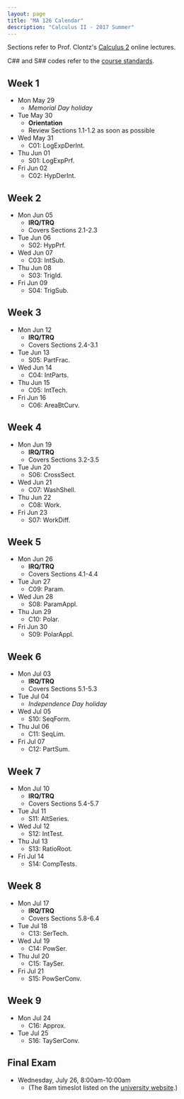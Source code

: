 ```yaml
---
layout: page
title: "MA 126 Calendar"
description: "Calculus II - 2017 Summer"
---
```


Sections refer to Prof. Clontz's
[Calculus 2][text] online lectures.

C## and S## codes refer to the [course standards][standards].

## Week 1

- Mon May 29
    - *Memorial Day holiday*
- Tue May 30
    - **Orientation**
    - Review Sections 1.1-1.2 as soon as possible
- Wed May 31
    - C01: LogExpDerInt.
- Thu Jun 01
    - S01: LogExpPrf.
- Fri Jun 02
    - C02: HypDerInt.

## Week 2

- Mon Jun 05
    - **IRQ/TRQ**
    - Covers Sections 2.1-2.3
- Tue Jun 06
    - S02: HypPrf.
- Wed Jun 07
    - C03: IntSub.
- Thu Jun 08
    - S03: TrigId.
- Fri Jun 09
    - S04: TrigSub.

## Week 3

- Mon Jun 12
    - **IRQ/TRQ**
    - Covers Sections 2.4-3.1
- Tue Jun 13
    - S05: PartFrac.
- Wed Jun 14
    - C04: IntParts.
- Thu Jun 15
    - C05: IntTech.
- Fri Jun 16
    - C06: AreaBtCurv.

## Week 4

- Mon Jun 19
    - **IRQ/TRQ**
    - Covers Sections 3.2-3.5
- Tue Jun 20
    - S06: CrossSect.
- Wed Jun 21
    - C07: WashShell.
- Thu Jun 22
    - C08: Work.
- Fri Jun 23
    - S07: WorkDiff.

## Week 5

- Mon Jun 26
    - **IRQ/TRQ**
    - Covers Sections 4.1-4.4
- Tue Jun 27
    - C09: Param.
- Wed Jun 28
    - S08: ParamAppl.
- Thu Jun 29
    - C10: Polar.
- Fri Jun 30
    - S09: PolarAppl.

## Week 6

- Mon Jul 03
    - **IRQ/TRQ**
    - Covers Sections 5.1-5.3
- Tue Jul 04
    - *Independence Day holiday*
- Wed Jul 05
    - S10: SeqForm.
- Thu Jul 06
    - C11: SeqLim.
- Fri Jul 07
    - C12: PartSum.

## Week 7

- Mon Jul 10
    - **IRQ/TRQ**
    - Covers Sections 5.4-5.7
- Tue Jul 11
    - S11: AltSeries.
- Wed Jul 12
    - S12: IntTest.
- Thu Jul 13
    - S13: RatioRoot.
- Fri Jul 14
    - S14: CompTests.

## Week 8

- Mon Jul 17
    - **IRQ/TRQ**
    - Covers Sections 5.8-6.4
- Tue Jul 18
    - C13: SerTech.
- Wed Jul 19
    - C14: PowSer.
- Thu Jul 20
    - C15: TaySer.
- Fri Jul 21
    - S15: PowSerConv.

## Week 9

- Mon Jul 24
    - C16: Approx.
- Tue Jul 25
    - S16: TaySerConv.

## Final Exam

- Wednesday, July 26, 8:00am-10:00am
    - (The 8am timeslot listed on the [university website](http://www.southalabama.edu/departments/registrar/finalexamschedule-summer.html).)


[text]: /resources/calculus2/

[standards]: ../standards/
